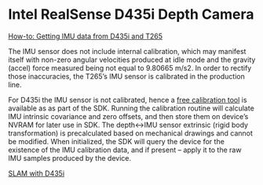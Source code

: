 # Intel RealSense D435i Depth Camera

[How-to: Getting IMU data from D435i and T265](https://www.intelrealsense.com/how-to-getting-imu-data-from-d435i-and-t265/)

The IMU sensor does not include internal calibration, which may manifest itself with non-zero angular velocities produced at idle mode and the gravity (accel) force measured being not equal to 9.80665 m/s2. In order to rectify those inaccuracies, the T265’s IMU sensor is calibrated in the production line.

For D435i the IMU sensor is not calibrated, hence a [free calibration tool](https://github.com/IntelRealSense/librealsense/tree/development/tools/rs-imu-calibration#rs-imu-calibration-tool) is available as as part of the SDK. Running the calibration routine will calculate IMU intrinsic covariance and zero offsets, and then store them on device’s NVRAM for later use in SDK. The depth<->IMU sensor extrinsic (rigid body transformation) is precalculated based on mechanical drawings and cannot be modified. When initialized, the SDK will query the device for the existence of the IMU calibration data, and if present – apply it to the raw IMU samples produced by the device.

[SLAM with D435i](https://github.com/IntelRealSense/realsense-ros/wiki/SLAM-with-D435i)